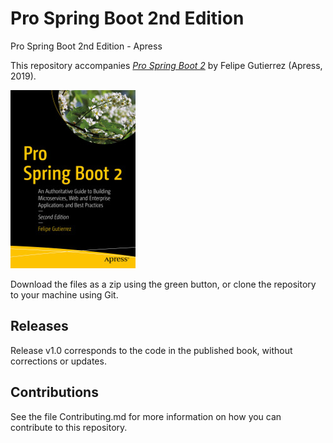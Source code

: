 # Pro Spring Boot 2nd Edition
Pro Spring Boot 2nd Edition - Apress 

This repository accompanies [*Pro Spring Boot 2*](https://www.apress.com/9781484236758) by Felipe Gutierrez (Apress, 2019).

[comment]: #cover
![Cover image](9781484236758.jpg)

Download the files as a zip using the green button, or clone the repository to your machine using Git.

## Releases

Release v1.0 corresponds to the code in the published book, without corrections or updates.

## Contributions

See the file Contributing.md for more information on how you can contribute to this repository.